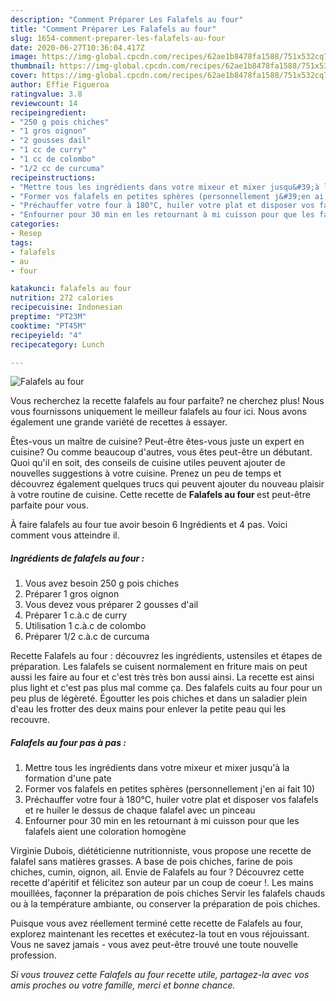 ```yaml
---
description: "Comment Préparer Les Falafels au four"
title: "Comment Préparer Les Falafels au four"
slug: 1654-comment-preparer-les-falafels-au-four
date: 2020-06-27T10:36:04.417Z
image: https://img-global.cpcdn.com/recipes/62ae1b8478fa1588/751x532cq70/falafels-au-four-photo-principale-de-la-recette.jpg
thumbnail: https://img-global.cpcdn.com/recipes/62ae1b8478fa1588/751x532cq70/falafels-au-four-photo-principale-de-la-recette.jpg
cover: https://img-global.cpcdn.com/recipes/62ae1b8478fa1588/751x532cq70/falafels-au-four-photo-principale-de-la-recette.jpg
author: Effie Figueroa
ratingvalue: 3.8
reviewcount: 14
recipeingredient:
- "250 g pois chiches"
- "1 gros oignon"
- "2 gousses dail"
- "1 cc de curry"
- "1 cc de colombo"
- "1/2 cc de curcuma"
recipeinstructions:
- "Mettre tous les ingrédients dans votre mixeur et mixer jusqu&#39;à la formation d&#39;une pate"
- "Former vos falafels en petites sphères (personnellement j&#39;en ai fait 10)"
- "Préchauffer votre four à 180°C, huiler votre plat et disposer vos falafels et re huiler le dessus de chaque falafel avec un pinceau"
- "Enfourner pour 30 min en les retournant à mi cuisson pour que les falafels aient une coloration homogène"
categories:
- Resep
tags:
- falafels
- au
- four

katakunci: falafels au four 
nutrition: 272 calories
recipecuisine: Indonesian
preptime: "PT23M"
cooktime: "PT45M"
recipeyield: "4"
recipecategory: Lunch

---
```



![Falafels au four](https://img-global.cpcdn.com/recipes/62ae1b8478fa1588/751x532cq70/falafels-au-four-photo-principale-de-la-recette.jpg)

Vous recherchez la recette falafels au four parfaite? ne cherchez plus! Nous vous fournissons uniquement le meilleur falafels au four ici. Nous avons également une grande variété de recettes à essayer.

Êtes-vous un maître de cuisine? Peut-être êtes-vous juste un expert en cuisine? Ou comme beaucoup d'autres, vous êtes peut-être un débutant. Quoi qu'il en soit, des conseils de cuisine utiles peuvent ajouter de nouvelles suggestions à votre cuisine. Prenez un peu de temps et découvrez également quelques trucs qui peuvent ajouter du nouveau plaisir à votre routine de cuisine. Cette recette de <strong> Falafels au four </strong> est peut-être parfaite pour vous.

<!--inarticleads1-->

À faire falafels au four tue avoir besoin 6 Ingrédients et 4 pas. Voici comment vous atteindre il.

##### Ingrédients de falafels au four :

1. Vous avez besoin 250 g pois chiches
1. Préparer 1 gros oignon
1. Vous devez vous préparer 2 gousses d&#39;ail
1. Préparer 1 c.à.c de curry
1. Utilisation 1 c.à.c de colombo
1. Préparer 1/2 c.à.c de curcuma


Recette Falafels au four : découvrez les ingrédients, ustensiles et étapes de préparation. Les falafels se cuisent normalement en friture mais on peut aussi les faire au four et c&#39;est très très bon aussi ainsi. La recette est ainsi plus light et c&#39;est pas plus mal comme ça. Des falafels cuits au four pour un peu plus de légèreté. Égoutter les pois chiches et dans un saladier plein d&#39;eau les frotter des deux mains pour enlever la petite peau qui les recouvre. 

<!--inarticleads2-->

##### Falafels au four pas à pas :

1. Mettre tous les ingrédients dans votre mixeur et mixer jusqu&#39;à la formation d&#39;une pate
1. Former vos falafels en petites sphères (personnellement j&#39;en ai fait 10)
1. Préchauffer votre four à 180°C, huiler votre plat et disposer vos falafels et re huiler le dessus de chaque falafel avec un pinceau
1. Enfourner pour 30 min en les retournant à mi cuisson pour que les falafels aient une coloration homogène


Virginie Dubois, diététicienne nutritionniste, vous propose une recette de falafel sans matières grasses. A base de pois chiches, farine de pois chiches, cumin, oignon, ail. Envie de Falafels au four ? Découvrez cette recette d&#39;apéritif et félicitez son auteur par un coup de coeur !. Les mains mouillées, façonner la préparation de pois chiches Servir les falafels chauds ou à la température ambiante, ou conserver la préparation de pois chiches. 

<!--inarticleads1-->

<p>
Puisque vous avez réellement terminé cette recette de Falafels au four, explorez maintenant les recettes et exécutez-la tout en vous réjouissant. Vous ne savez jamais - vous avez peut-être trouvé une toute nouvelle profession.
</p>

<p>
<i>Si vous trouvez cette Falafels au four recette utile, partagez-la avec vos amis proches ou votre famille, merci et bonne chance.</i>
</p>
